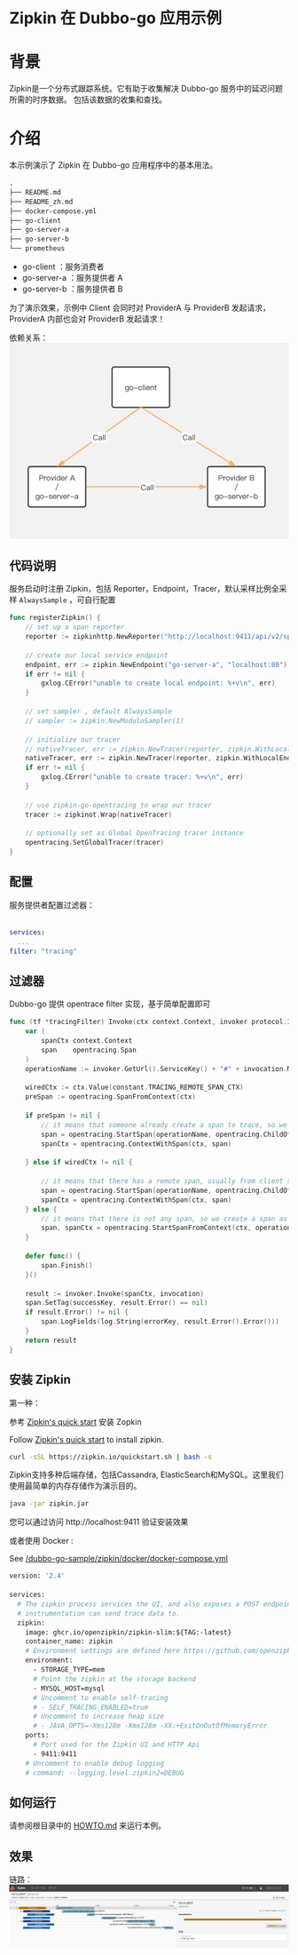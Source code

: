 # Zipkin 在 Dubbo-go 应用示例

# 背景

Zipkin是一个分布式跟踪系统。它有助于收集解决 Dubbo-go 服务中的延迟问题所需的时序数据。
包括该数据的收集和查找。

# 介绍

本示例演示了 Zipkin 在 Dubbo-go 应用程序中的基本用法。

```markdown
.
├── README.md
├── README_zh.md
├── docker-compose.yml
├── go-client
├── go-server-a
├── go-server-b
└── prometheus
```

- go-client ：服务消费者
- go-server-a ：服务提供者 A
- go-server-b ：服务提供者 B

为了演示效果，示例中 Client 会同时对 ProviderA 与 ProviderB 发起请求，
ProviderA 内部也会对 ProviderB 发起请求！

依赖关系：
![dependency.png](doc/app_dependency.png)


## 代码说明

服务启动时注册 Zipkin，包括 Reporter，Endpoint，Tracer，默认采样比例全采样 `AlwaysSample` ，可自行配置

```go
func registerZipkin() {
	// set up a span reporter
	reporter := zipkinhttp.NewReporter("http://localhost:9411/api/v2/spans")

	// create our local service endpoint
	endpoint, err := zipkin.NewEndpoint("go-server-a", "localhost:80")
	if err != nil {
		gxlog.CError("unable to create local endpoint: %+v\n", err)
	}

    // set sampler , default AlwaysSample
    // sampler := zipkin.NewModuloSampler(1)

	// initialize our tracer
	// nativeTracer, err := zipkin.NewTracer(reporter, zipkin.WithLocalEndpoint(endpoint), zipkin.WithSampler(sampler))
	nativeTracer, err := zipkin.NewTracer(reporter, zipkin.WithLocalEndpoint(endpoint))
	if err != nil {
		gxlog.CError("unable to create tracer: %+v\n", err)
	}

	// use zipkin-go-opentracing to wrap our tracer
	tracer := zipkinot.Wrap(nativeTracer)

	// optionally set as Global OpenTracing tracer instance
	opentracing.SetGlobalTracer(tracer)
}
```

## 配置

服务提供者配置过滤器：

```yaml

services:
  ...
filter: "tracing"

```

## 过滤器

Dubbo-go 提供 opentrace filter 实现，基于简单配置即可

```go
func (tf *tracingFilter) Invoke(ctx context.Context, invoker protocol.Invoker, invocation protocol.Invocation) protocol.Result {
	var (
		spanCtx context.Context
		span    opentracing.Span
	)
	operationName := invoker.GetUrl().ServiceKey() + "#" + invocation.MethodName()

	wiredCtx := ctx.Value(constant.TRACING_REMOTE_SPAN_CTX)
	preSpan := opentracing.SpanFromContext(ctx)

	if preSpan != nil {
		// it means that someone already create a span to trace, so we use the span to be the parent span
		span = opentracing.StartSpan(operationName, opentracing.ChildOf(preSpan.Context()))
		spanCtx = opentracing.ContextWithSpan(ctx, span)

	} else if wiredCtx != nil {

		// it means that there has a remote span, usually from client side. so we use this as the parent
		span = opentracing.StartSpan(operationName, opentracing.ChildOf(wiredCtx.(opentracing.SpanContext)))
		spanCtx = opentracing.ContextWithSpan(ctx, span)
	} else {
		// it means that there is not any span, so we create a span as the root span.
		span, spanCtx = opentracing.StartSpanFromContext(ctx, operationName)
	}

	defer func() {
		span.Finish()
	}()

	result := invoker.Invoke(spanCtx, invocation)
	span.SetTag(successKey, result.Error() == nil)
	if result.Error() != nil {
		span.LogFields(log.String(errorKey, result.Error().Error()))
	}
	return result
}
```


## 安装 Zipkin

第一种：

参考 [Zipkin's quick start](https://zipkin.io/pages/quickstart.html) 安装 Zopkin

Follow [Zipkin's quick start](https://zipkin.io/pages/quickstart.html) to install zipkin.

```bash
curl -sSL https://zipkin.io/quickstart.sh | bash -s
```

Zipkin支持多种后端存储，包括Cassandra, ElasticSearch和MySQL。这里我们使用最简单的内存存储作为演示目的。


```bash
java -jar zipkin.jar
```

您可以通过访问 http://localhost:9411 验证安装效果

或者使用 Docker :

See [/dubbo-go-sample/zipkin/docker/docker-compose.yml](docker-compose.yml)

```dockerfile
version: '2.4'

services:
  # The zipkin process services the UI, and also exposes a POST endpoint that
  # instrumentation can send trace data to.
  zipkin:
    image: ghcr.io/openzipkin/zipkin-slim:${TAG:-latest}
    container_name: zipkin
    # Environment settings are defined here https://github.com/openzipkin/zipkin/blob/master/zipkin-server/README.md#environment-variables
    environment:
      - STORAGE_TYPE=mem
      # Point the zipkin at the storage backend
      - MYSQL_HOST=mysql
      # Uncomment to enable self-tracing
      # - SELF_TRACING_ENABLED=true
      # Uncomment to increase heap size
      # - JAVA_OPTS=-Xms128m -Xmx128m -XX:+ExitOnOutOfMemoryError
    ports:
      # Port used for the Zipkin UI and HTTP Api
      - 9411:9411
    # Uncomment to enable debug logging
    # command: --logging.level.zipkin2=DEBUG
```

## 如何运行
请参阅根目录中的 [HOWTO.md](../HOWTO_zh.md) 来运行本例。

## 效果

链路：
![zipkin_trace.png](doc/zipkin_trace.png)
